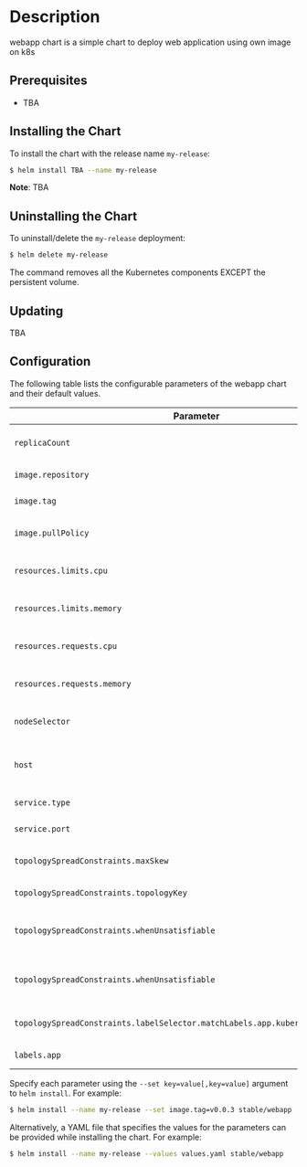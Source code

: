 # Description

webapp chart is a simple chart to deploy web application using own image on k8s

## Prerequisites

- TBA

## Installing the Chart

To install the chart with the release name `my-release`:

```bash
$ helm install TBA --name my-release
```

__Note__: TBA

## Uninstalling the Chart

To uninstall/delete the `my-release` deployment:

```bash
$ helm delete my-release
```

The command removes all the Kubernetes components EXCEPT the persistent volume.

## Updating

TBA

## Configuration

The following table lists the configurable parameters of the webapp chart and their default values. 

| Parameter                                         | Description                                                          | Default                                        |
| ------------------------------------------------- | -------------------------------------------------------------------- | ---------------------------------------------- |
| `replicaCount`                                    | Number of replicas to create     | `2`                                            |
| `image.repository`                                | container image                                        | `nginx`                 |
| `image.tag`                                       | container image tag                                    | `1.9.1`                                       |
| `image.pullPolicy`                                | container image pull policy                            | `Always`                                 |
| `resources.limits.cpu`                            | CPU limit per zetcd pod                                      | `100m`                                         |
| `resources.limits.memory`                         | Memory limit per zetcd pod                                   | `128mi`                                       |
| `resources.requests.cpu`                          | CPU request per zetcd pod                                    | `50m`                                        |
| `resources.requests.memory`                       | Memory request per zetcd pod                                 | `64mi`                                       |
| `nodeSelector`                                    | Node labels for pod assignment                               |`{}`                                     |
| `host` | Host name for ingress URL application | `dev.test.net` | 
| `service.type` | Type of service | `ClusterIP` |
| `service.port` | Service's port | `80` |
| `topologySpreadConstraints.maxSkew` | Topology spread max skew | `1` |
| `topologySpreadConstraints.topologyKey` | Topology spread key | `kubernetes.io/hostname` |
| `topologySpreadConstraints.whenUnsatisfiable` | Topology spread when unsatisfiable | `DoNotSchedule` |
| `topologySpreadConstraints.whenUnsatisfiable` | Topology spread when unsatisfiable | `DoNotSchedule` |
| `topologySpreadConstraints.labelSelector.matchLabels.app.kubernetes.io/instance` | Topology spread label selector| `webapp` |
| `labels.app`                            | Application label                    | `webapp`                                        |





Specify each parameter using the `--set key=value[,key=value]` argument to `helm install`. For example:

```bash
$ helm install --name my-release --set image.tag=v0.0.3 stable/webapp
```

Alternatively, a YAML file that specifies the values for the parameters can be provided while
installing the chart. For example:

```bash
$ helm install --name my-release --values values.yaml stable/webapp
```